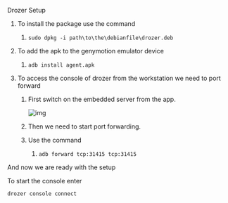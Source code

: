 Drozer Setup

1. To install the package use the command 

   1. `sudo dpkg -i path\to\the\debianfile\drozer.deb`

2. To add the apk to the genymotion emulator device 

   1. `adb install agent.apk`

3. To access the console of drozer from the workstation we need to port forward

   1. First switch on the embedded server from the app.

      ![img](https://www.packtpub.com/graphics/9781785883149/graphics/B05065_01_50.jpg)

   2. Then we need to start port forwarding.

   3. Use the command 

      1. `adb forward tcp:31415 tcp:31415`

And now we are ready with the setup 

To start the console enter

`drozer console connect`